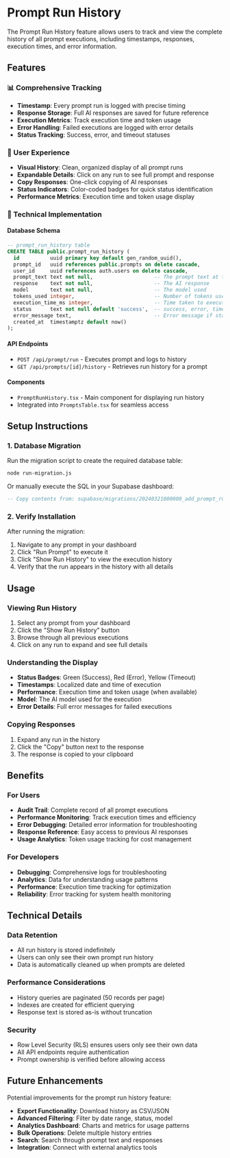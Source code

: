 # Prompt Run History

The Prompt Run History feature allows users to track and view the complete history of all prompt executions, including timestamps, responses, execution times, and error information.

## Features

### 📊 Comprehensive Tracking

- **Timestamp**: Every prompt run is logged with precise timing
- **Response Storage**: Full AI responses are saved for future reference
- **Execution Metrics**: Track execution time and token usage
- **Error Handling**: Failed executions are logged with error details
- **Status Tracking**: Success, error, and timeout statuses

### 🎯 User Experience

- **Visual History**: Clean, organized display of all prompt runs
- **Expandable Details**: Click on any run to see full prompt and response
- **Copy Responses**: One-click copying of AI responses
- **Status Indicators**: Color-coded badges for quick status identification
- **Performance Metrics**: Execution time and token usage display

### 🔧 Technical Implementation

#### Database Schema

```sql
-- prompt_run_history table
CREATE TABLE public.prompt_run_history (
  id          uuid primary key default gen_random_uuid(),
  prompt_id   uuid references public.prompts on delete cascade,
  user_id     uuid references auth.users on delete cascade,
  prompt_text text not null,                    -- The prompt text at time of execution
  response    text not null,                    -- The AI response
  model       text not null,                    -- The model used
  tokens_used integer,                          -- Number of tokens used (if available)
  execution_time_ms integer,                    -- Time taken to execute in milliseconds
  status      text not null default 'success',  -- success, error, timeout
  error_message text,                           -- Error message if status is error
  created_at  timestamptz default now()
);
```

#### API Endpoints

- `POST /api/prompt/run` - Executes prompt and logs to history
- `GET /api/prompts/[id]/history` - Retrieves run history for a prompt

#### Components

- `PromptRunHistory.tsx` - Main component for displaying run history
- Integrated into `PromptsTable.tsx` for seamless access

## Setup Instructions

### 1. Database Migration

Run the migration script to create the required database table:

```bash
node run-migration.js
```

Or manually execute the SQL in your Supabase dashboard:

```sql
-- Copy contents from: supabase/migrations/20240321000000_add_prompt_run_history.sql
```

### 2. Verify Installation

After running the migration:

1. Navigate to any prompt in your dashboard
2. Click "Run Prompt" to execute it
3. Click "Show Run History" to view the execution history
4. Verify that the run appears in the history with all details

## Usage

### Viewing Run History

1. Select any prompt from your dashboard
2. Click the "Show Run History" button
3. Browse through all previous executions
4. Click on any run to expand and see full details

### Understanding the Display

- **Status Badges**: Green (Success), Red (Error), Yellow (Timeout)
- **Timestamps**: Localized date and time of execution
- **Performance**: Execution time and token usage (when available)
- **Model**: The AI model used for the execution
- **Error Details**: Full error messages for failed executions

### Copying Responses

1. Expand any run in the history
2. Click the "Copy" button next to the response
3. The response is copied to your clipboard

## Benefits

### For Users

- **Audit Trail**: Complete record of all prompt executions
- **Performance Monitoring**: Track execution times and efficiency
- **Error Debugging**: Detailed error information for troubleshooting
- **Response Reference**: Easy access to previous AI responses
- **Usage Analytics**: Token usage tracking for cost management

### For Developers

- **Debugging**: Comprehensive logs for troubleshooting
- **Analytics**: Data for understanding usage patterns
- **Performance**: Execution time tracking for optimization
- **Reliability**: Error tracking for system health monitoring

## Technical Details

### Data Retention

- All run history is stored indefinitely
- Users can only see their own prompt run history
- Data is automatically cleaned up when prompts are deleted

### Performance Considerations

- History queries are paginated (50 records per page)
- Indexes are created for efficient querying
- Response text is stored as-is without truncation

### Security

- Row Level Security (RLS) ensures users only see their own data
- All API endpoints require authentication
- Prompt ownership is verified before allowing access

## Future Enhancements

Potential improvements for the prompt run history feature:

- **Export Functionality**: Download history as CSV/JSON
- **Advanced Filtering**: Filter by date range, status, model
- **Analytics Dashboard**: Charts and metrics for usage patterns
- **Bulk Operations**: Delete multiple history entries
- **Search**: Search through prompt text and responses
- **Integration**: Connect with external analytics tools
